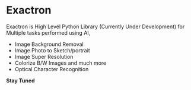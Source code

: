 # Exactron
Exactron is High Level Python Library (Currently Under Development) for Multiple tasks performed using AI, 
  - Image Background Removal
  - Image Photo to Sketch/portrait
  - Image Super Resolution 
  - Colorize B/W Images and much more
  - Optical Character Recognition

**Stay Tuned**
